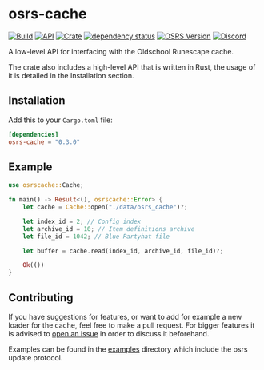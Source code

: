 # osrs-cache

[![Build](https://github.com/runecore/osrs-cache/workflows/build/badge.svg)](https://github.com/runecore/osrs-cache)
[![API](https://docs.rs/osrs-cache/badge.svg)](https://docs.rs/osrs-cache)
[![Crate](https://img.shields.io/crates/v/osrs-cache)](https://crates.io/crates/osrs-cache)
[![dependency status](https://deps.rs/repo/github/runecore/osrs-cache/status.svg)](https://deps.rs/repo/github/runecore/osrs-cache)
[![OSRS Version](https://img.shields.io/badge/OSRS-208-blue)](https://img.shields.io/badge/OSRS-208-blue)
[![Discord](https://img.shields.io/discord/926860365873184768?color=5865F2)](https://discord.gg/CcTa7TZfSc)

A low-level API for interfacing with the Oldschool Runescape cache.

The crate also includes a high-level API that is written in Rust, the usage of it is detailed in the Installation section.

## Installation

Add this to your `Cargo.toml` file:

```toml
[dependencies]
osrs-cache = "0.3.0"
```

## Example

```rust
use osrscache::Cache;

fn main() -> Result<(), osrscache::Error> {
    let cache = Cache::open("./data/osrs_cache")?;

    let index_id = 2; // Config index
    let archive_id = 10; // Item definitions archive
    let file_id = 1042; // Blue Partyhat file

    let buffer = cache.read(index_id, archive_id, file_id)?;

    Ok(())
}
```

## Contributing

If you have suggestions for features, or want to add for example a new loader for the cache, feel free to make a pull request. For bigger features it is advised to [open an issue](https://github.com/runecore/osrs-cache/issues/new) in order to discuss it beforehand.

Examples can be found in the [examples](examples/) directory which include the osrs update protocol.
